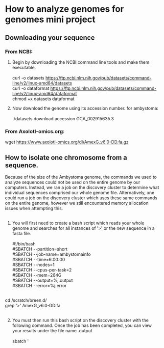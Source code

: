# How to analyze genomes for genomes mini project

## Downloading your sequence
### From NCBI: 
1. Begin by downloading the NCBI command line tools and make them executable. <br> <br>
curl -o datasets https://ftp.ncbi.nlm.nih.gov/pub/datasets/command-line/v2/linux-amd64/datasets <br>
curl -o dataformat https://ftp.ncbi.nlm.nih.gov/pub/datasets/command-line/v2/linux-amd64/dataformat <br>
chmod +x datasets dataformat 

2. Now download the genome using its accession number. for ambystoma: <br> <br>	
./datasets download accession GCA_002915635.3

### From Axolotl-omics.org:
wget https://www.axolotl-omics.org/dl/AmexG_v6.0-DD.fa.gz

## How to isolate one chromosome from a sequence. 
Because of the size of the Ambystoma genome, the commands we used to analyze sequences could not be used on the entire genome by our computers. Instead, we ran a job on the discovery cluster to determine what individual sequences comprised our whole genome file. Alternatively, one could run a job on the discovery cluster which uses these same commands on the entire genome, however we still encountered memory allocation issues when attempting this. <br> <br>

1. You will first need to create a bash script which reads your whole genome and searches for all instances of '>' or the new sequence in a fasta file. <br> <br>
#!/bin/bash <br>
#SBATCH --partition=short <br>
#SBATCH --job-name=ambystomainfo <br>
#SBATCH --time=6:00:00 <br>
#SBATCH --nodes=1 <br>
#SBATCH --cpus-per-task=2 <br>
#SBATCH --mem=264G <br>
#SBATCH --output=%j.output <br>
#SBATCH --error=%j.error <br>
<br>
cd /scratch/breen.d/ <br>
grep '>' AmexG_v6.0-DD.fa <br>
<br>

2. You must then run this bash script on the discovery cluster with the following command. Once the job has been completed, you can view your results under the file name <JOBID>.output <br> <br>
sbatch '<script name>'.bash <br> <br>

3. Once you have a list of sequences from your entire genome file, pick which one you would like to analyze. I chose the p arm of chromosome 14 of the ambystoma genome with the sequence identifier >chr14p. <br>
Create a new file containing only your desired sequence using the following commands: <br> <br>
echo 'chr14p' > seqname.txt <br>
seqtk subseq AmexG_v6.0-DD.fa seqname.txt > chromosome14.txt <br> <br>
The file chromosome14.txt now contains the sequence for only chromosome 14. <br> <br>
>chr14p
GGTTTTCTCTGTTTGCTTTTCCCTTCTCCTTGGGATAAGTTCTTTCTACTTACCTGACGGCCGTTTCAGTTTCTGCGGTGGCCTTCTTGTCT

## Generating the reverse complement of a sequence.
1. Once you have isolated the .fa or .fasta file for your sequence, load the relevant modules (emboss and seqtk) into your working directory. <br> <br>
module load emboss/6.6.0 <br>
module load seqtk

2. Generate the reverse compliment of a sequence into a new file reversecompliment.txt <br> <br>
revseq chromosome14.txt  reversecompliment.txt <br> <br>
>chr14p Reversed:
nnnnnnnnnnnnnnnnnnnnAATCCCACACAACCAGCTACACCACCTGAGAACTCCATGG


## Predicting the amino acid sequence of a sequence.
1. Once again, determine the name of the file you wish to translate and load the relevant modules (emboss and seqtk) <br> <br>
module load emboss/6.6.0 <br>
module load seqtk

2. Generate the predicted amino acid translation of a sequence into a new file AAsequence.txt <br> <br>
transeq chromosome14.txt  AAsequence.txt <br> <br>
>chr14p_1 <br>
GFLCLLFPSPWDKFFLLT*RPFQFLRWPSCLQPLPCRSLGTTSLFPL*SRRFGGRHVFSL <br>
LFAALFSRGSPVFPCFLCPLFPLP*FSLSYRAW*VLGPEVSSAPFTSHWCRFGLLSCVLP <br>


## Determining the GC content of a sequence.
1. Determine the name of the file you wish to determine the GC content of and load emboss and seqtk. <br> <br>
module load emboss/6.6.0 <br>
module load seqtk

2. Using the command infoseq displays basic information about sequences, inlcuding GC content. <br> <br>
infoseq chromosome14.txt  <br> <br>
Display basic information about sequences
USA                      Database  Name           Accession      Type Length %GC    Organism            Description
fasta::chromosome14.txt:chr14p -              chr14p         -              N    184706515 46.67
<br>

## how to analyze sequence as a job on discovery cluster (ambystoma genome is too large)
1. Create a new file ending in .bash, this is a script which contains the commands you desire the discovery cluster to run.
